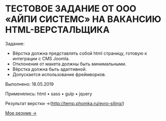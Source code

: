 # ТЕСТОВОЕ ЗАДАНИЕ ОТ ООО «АЙПИ СИСТЕМС» НА ВАКАНСИЮ HTML-ВЕРСТАЛЬЩИКА

Задание:
- Вёрстка должна представлять собой html страницу, готовую к интеграции с CMS Joomla.
- Отклонения от макета должны быть минимальными.
- Вёрстка должна быть адаптивной.
- Допускается использование фреймворков.

Выполнено: 18.05.2019

Применялись: html • sass • gulp • jquery

Результат верстки →(http://temp.phomka.ru/evro-siling/)

[Мое резуме →](http://phomka.ru/resume.html)
